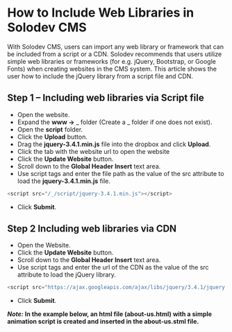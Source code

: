 # How to Include Web Libraries in Solodev CMS

With Solodev CMS, users can import any web library or framework that can be included from a script or a CDN. Solodev recommends that users utilize simple web libraries or frameworks (for e.g. jQuery, Bootstrap, or Google Fonts) when creating websites in the CMS system. This article shows the user how to include the jQuery library from a script file and CDN. 


## Step 1 – Including web libraries via Script file

* Open the website. 
* Expand the **www ->** _ folder (Create a _ folder if one does not exist).
* Open the **script** folder.
* Click the **Upload** button. 
* Drag the **jquery-3.4.1.min.js** file into the dropbox and click **Upload**.
* Click the tab with the website url to open the website
* Click the **Update Website** button.
* Scroll down to the **Global Header Insert** text area.
* Use script tags and enter the file path as the value of the src attribute to load the **jquery-3.4.1.min.js** file.
```js
<script src="/_/script/jquery-3.4.1.min.js"></script>
```
* Click **Submit**.

## Step 2 Including web libraries via CDN

* Open the Website.
* Click the **Update Website** button.
* Scroll down to the **Global Header Insert** text area.
* Use script tags and enter the url of the CDN as the value of the src attribute to load the jQuery library.
```js
<script src="https://ajax.googleapis.com/ajax/libs/jquery/3.4.1/jquery.min.js"></script>
``` 
* Click **Submit**. 

***Note:* In the example below, an html file (about-us.html) with a simple animation script is created and inserted in the about-us.stml file.**
